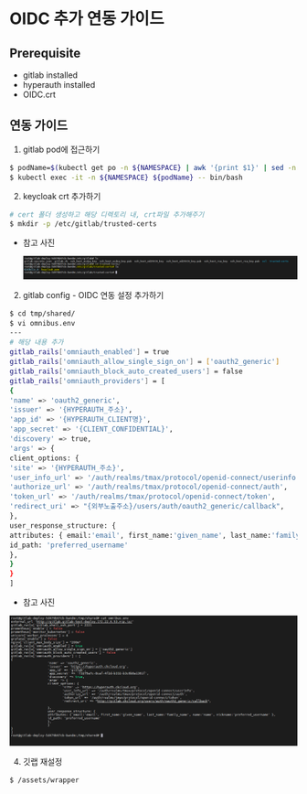 # OIDC 추가 연동 가이드 

## Prerequisite

* gitlab installed
* hyperauth installed
* OIDC.crt 

## 연동 가이드

1. gitlab pod에 접근하기

```bash
$ podName=$(kubectl get po -n ${NAMESPACE} | awk '{print $1}' | sed -n 2,3p)
$ kubectl exec -it -n ${NAMESPACE} ${podName} -- bin/bash
```

2. keycloak crt 추가하기

```bash
# cert 폴더 생성하고 해당 디렉토리 내, crt파일 추가해주기 
$ mkdir -p /etc/gitlab/trusted-certs
```

- 참고 사진

  ![image](figure/cert.png)

2. gitlab config  - OIDC 연동 설정 추가하기 

```bash
$ cd tmp/shared/
$ vi omnibus.env
---
# 해당 내용 추가
gitlab_rails['omniauth_enabled'] = true
gitlab_rails['omniauth_allow_single_sign_on'] = ['oauth2_generic']
gitlab_rails['omniauth_block_auto_created_users'] = false
gitlab_rails['omniauth_providers'] = [
{
'name' => 'oauth2_generic',
'issuer' => '{HYPERAUTH_주소}',
'app_id' => '{HYPERAUTH_CLIENT명}',
'app_secret' => '{CLIENT_CONFIDENTIAL}',
'discovery' => true,
'args' => {
client_options: {
'site' => '{HYPERAUTH_주소}',
'user_info_url' => '/auth/realms/tmax/protocol/openid-connect/userinfo',
'authorize_url' => '/auth/realms/tmax/protocol/openid-connect/auth',
'token_url' => '/auth/realms/tmax/protocol/openid-connect/token',
'redirect_uri' => "{외부노출주소}/users/auth/oauth2_generic/callback",
},
user_response_structure: {
attributes: { email:'email', first_name:'given_name', last_name:'family_name', name:'name', nickname:'preferred_username' },
id_path: 'preferred_username'
},
}
}
]
```

- 참고 사진

![image](figure/config.png)

4. 깃랩 재설정

```bash
$ /assets/wrapper
```